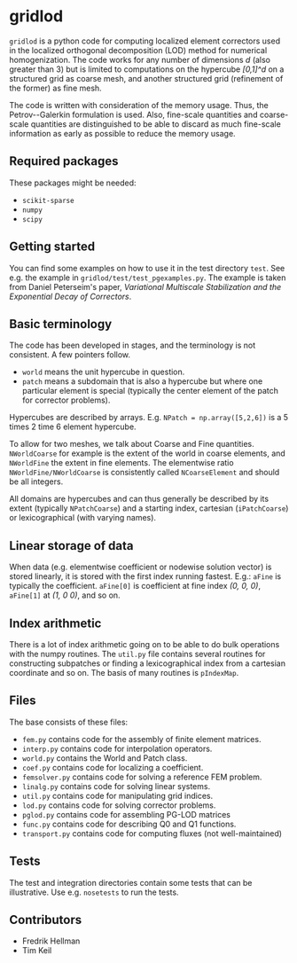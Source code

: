 # gridlod

`gridlod` is a python code for computing localized element correctors
used in the localized orthogonal decomposition (LOD) method for
numerical homogenization. The code works for any number of dimensions
*d* (also greater than 3) but is limited to computations on the
hypercube *[0,1]^d* on a structured grid as coarse mesh, and another
structured grid (refinement of the former) as fine mesh.

The code is written with consideration of the memory usage. Thus, the
Petrov--Galerkin formulation is used. Also, fine-scale quantities and
coarse-scale quantities are distinguished to be able to discard as
much fine-scale information as early as possible to reduce the memory
usage.

## Required packages

These packages might be needed:
* `scikit-sparse`
* `numpy`
* `scipy`

## Getting started
You can find some examples on how to use it in the test directory
`test`. See e.g. the example in `gridlod/test/test_pgexamples.py`. The
example is taken from Daniel Peterseim's paper, *Variational
Multiscale Stabilization and the Exponential Decay of Correctors*.

## Basic terminology
The code has been developed in stages, and the terminology is not
consistent. A few pointers follow.

* `world` means the unit hypercube in question.
* `patch` means a subdomain that is also a hypercube but where one
  particular element is special (typically the center element of the
  patch for corrector problems).

Hypercubes are described by arrays. E.g. `NPatch = np.array([5,2,6])`
is a 5 times 2 time 6 element hypercube.

To allow for two meshes, we talk about Coarse and Fine
quantities. `NWorldCoarse` for example is the extent of the world in
coarse elements, and `NWorldFine` the extent in fine elements. The
elementwise ratio `NWorldFine/NWorldCoarse` is consistently called
`NCoarseElement` and should be all integers.

All domains are hypercubes and can thus generally be described by its
extent (typically `NPatchCoarse`) and a starting index, cartesian
(`iPatchCoarse`) or lexicographical (with varying names).

## Linear storage of data
When data (e.g. elementwise coefficient or nodewise solution vector)
is stored linearly, it is stored with the first index running
fastest. E.g.: `aFine` is typically the coefficient. `aFine[0]` is
coefficient at fine index *(0, 0, 0)*, `aFine[1]` at *(1, 0 0)*, and
so on.

## Index arithmetic
There is a lot of index arithmetic going on to be able to do bulk
operations with the numpy routines. The `util.py` file contains
several routines for constructing subpatches or finding a
lexicographical index from a cartesian coordinate and so on. The basis
of many routines is `pIndexMap`.

## Files

The base consists of these files:
* `fem.py` contains code for the assembly of finite element matrices.
* `interp.py` contains code for interpolation operators.
* `world.py` contains the World and Patch class.
* `coef.py` contains code for localizing a coefficient.
* `femsolver.py` contains code for solving a reference FEM problem.
* `linalg.py` contains code for solving linear systems.
* `util.py` contains code for manipulating grid indices.
* `lod.py` contains code for solving corrector problems.
* `pglod.py` contains code for assembling PG-LOD matrices
* `func.py` contains code for describing Q0 and Q1 functions.
* `transport.py` contains code for computing fluxes (not well-maintained)

## Tests

The test and integration directories contain some tests that can be
illustrative. Use e.g. `nosetests` to run the tests.

## Contributors

* Fredrik Hellman
* Tim Keil
